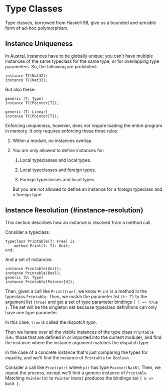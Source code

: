 # Type Classes

Type classes, borrowed from Haskell 98, give us a bounded and sensible form of
ad-hoc polymorphism.

## Instance Uniqueness

In Austral, instances have to be globally unique: you can't have multiple
instances of the same typeclass for the same type, or for overlapping type
parameters. So, the following are prohibited:

```austral
instance TC(Nat32);
instance TC(Nat32);
```

But also these:

```austral
generic [T: Type]
instance TC(Pointer[T]);

generic [T: Linear]
instance TC(Pointer[T]);
```

Enforcing uniqueness, however, does not require loading the entire program in
memory. It only requires enforcing these three rules:

1. Within a module, no instances overlap.

2. You are only allowed to define instances for:

    1. Local typeclasses and local types.

    2. Local typeclasses and foreign types.

    3. Foreign typeclasses and local types.

   But you are *not* allowed to define an instance for a foreign typeclass and a
   foreign type.

## Instance Resolution {#instance-resolution}

This section describes how an instance is resolved from a method call.

Consider a typeclass:

```austral
typeclass Printable(T: Free) is
    method Print(t: T): Unit;
end;
```

And a set of instances:

```austral
instance Printable(Unit);
instance Printable(Bool);
generic [U: Type]
instance Printable(Pointer[U]);
```

Then, given a call like `Print(true)`, we know `Print` is a method in the
typeclass `Printable`. Then, we match the parameter list `(t: T)` to the
argument list `(true)` and get a set of type parameter bindings `{ T => true
}`. The set will be the singleton set because typeclass definitions can only
have one type parameter.

In this case, `true` is called the _dispatch type_.

Then we iterate over all the visible instances of the type class `Printable`
(i.e.: those that are defined in or imported into the current module), and find
the instance where the instance argument matches the dispatch type.

In the case of a concrete instance that's just comparing the types for equality,
and we'll find the instance of `Printable` for `Boolean`.

Consider a call like `Print(ptr)` where `ptr` has type `Pointer[Nat8]`. Then, we
repeat the process, except we'll find a generic instance of
`Printable`. Matching `Pointer[U]` to `Pointer[Nat8]` produces the bindings set
`{ U => Nat8 }`.

